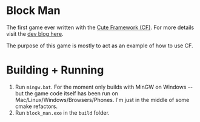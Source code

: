 # Block Man

The first game ever written with the [Cute Framework (CF)](https://github.com/RandyGaul/cute_framework). For more details visit the [dev blog here](https://forums.tigsource.com/index.php?topic=70683.0).

The purpose of this game is mostly to act as an example of how to use CF.

# Building + Running

1. Run `mingw.bat`. For the moment only builds with MinGW on Windows -- but the game code itself has been run on Mac/Linux/Windows/Browsers/Phones. I'm just in the middle of some cmake refactors.
2. Run `block_man.exe` in the `build` folder.
